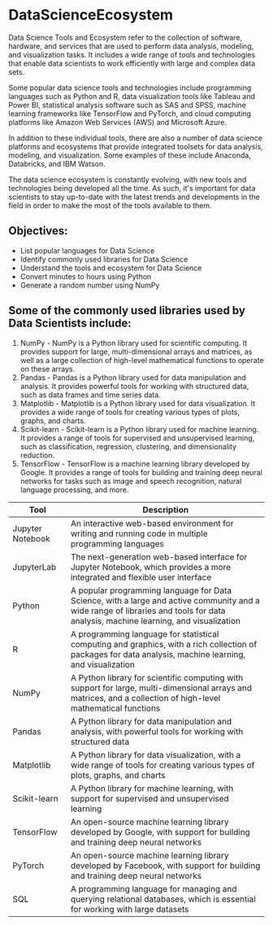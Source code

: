 # DataScienceEcosystem
Data Science Tools and Ecosystem refer to the collection of software, hardware, and services that are used to perform data analysis, modeling, and visualization tasks. It includes a wide range of tools and technologies that enable data scientists to work efficiently with large and complex data sets.

Some popular data science tools and technologies include programming languages such as Python and R, data visualization tools like Tableau and Power BI, statistical analysis software such as SAS and SPSS, machine learning frameworks like TensorFlow and PyTorch, and cloud computing platforms like Amazon Web Services (AWS) and Microsoft Azure.

In addition to these individual tools, there are also a number of data science platforms and ecosystems that provide integrated toolsets for data analysis, modeling, and visualization. Some examples of these include Anaconda, Databricks, and IBM Watson.

The data science ecosystem is constantly evolving, with new tools and technologies being developed all the time. As such, it's important for data scientists to stay up-to-date with the latest trends and developments in the field in order to make the most of the tools available to them.


## Objectives:

- List popular languages for Data Science
- Identify commonly used libraries for Data Science
- Understand the tools and ecosystem for Data Science
- Convert minutes to hours using Python
- Generate a random number using NumPy


## Some of the commonly used libraries used by Data Scientists include:

1. NumPy - NumPy is a Python library used for scientific computing. It provides support for large, multi-dimensional arrays and matrices, as well as a large collection of high-level mathematical functions to operate on these arrays.
2. Pandas - Pandas is a Python library used for data manipulation and analysis. It provides powerful tools for working with structured data, such as data frames and time series data.
3. Matplotlib - Matplotlib is a Python library used for data visualization. It provides a wide range of tools for creating various types of plots, graphs, and charts.
4. Scikit-learn - Scikit-learn is a Python library used for machine learning. It provides a range of tools for supervised and unsupervised learning, such as classification, regression, clustering, and dimensionality reduction.
5. TensorFlow - TensorFlow is a machine learning library developed by Google. It provides a range of tools for building and training deep neural networks for tasks such as image and speech recognition, natural language processing, and more.


| Tool | Description |
| --- | --- |
| Jupyter Notebook | An interactive web-based environment for writing and running code in multiple programming languages |
| JupyterLab | The next-generation web-based interface for Jupyter Notebook, which provides a more integrated and flexible user interface |
| Python | A popular programming language for Data Science, with a large and active community and a wide range of libraries and tools for data analysis, machine learning, and visualization |
| R | A programming language for statistical computing and graphics, with a rich collection of packages for data analysis, machine learning, and visualization |
| NumPy | A Python library for scientific computing with support for large, multi-dimensional arrays and matrices, and a collection of high-level mathematical functions |
| Pandas | A Python library for data manipulation and analysis, with powerful tools for working with structured data |
| Matplotlib | A Python library for data visualization, with a wide range of tools for creating various types of plots, graphs, and charts |
| Scikit-learn | A Python library for machine learning, with support for supervised and unsupervised learning |
| TensorFlow | An open-source machine learning library developed by Google, with support for building and training deep neural networks |
| PyTorch | An open-source machine learning library developed by Facebook, with support for building and training deep neural networks |
| SQL | A programming language for managing and querying relational databases, which is essential for working with large datasets |
